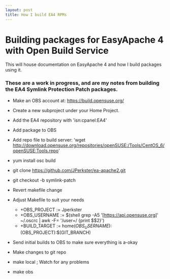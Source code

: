 ```yaml
---
layout: post
title: How I build EA4 RPMs
---
```


# Building packages for EasyApache 4 with Open Build Service
This will house documentation on EasyApache 4 and how I build packages using it.

### These are a work in progress, and are my notes from building the EA4 Symlink Protection Patch packages.
* Make an OBS account at: https://build.opensuse.org/
* Create a new subproject under your Home Project.
* Add the EA4 repository with 'isn:cpanel:EA4'
* Add package to OBS
* Add repo file to build server: 'wget http://download.opensuse.org/repositories/openSUSE:/Tools/CentOS_6/openSUSE:Tools.repo'
* yum install osc build
* git clone https://github.com/JPerkster/ea-apache2.git
* git checkout -b symlink-patch
* Revert makefile change
* Adjust Makefile to suit your needs
    - +OBS_PROJECT := Jperkster
    - +OBS_USERNAME := $(shell grep -A5 '[https://api.opensuse.org]' ~/.oscrc | awk -F= '/user=/ {print $$2}')
    - +BUILD_TARGET := home$(OBS_USERNAME):$(OBS_PROJECT):$(GIT_BRANCH)

* Send initial builds to OBS to make sure everything is a-okay
* Make changes to git repo
* make local ; Watch for any problems
* make obs
